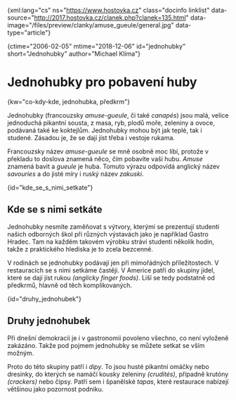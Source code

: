 
{xml:lang="cs" ns="https://www.hostovka.cz" class="docinfo linklist" data-source="http://2017.hostovka.cz/clanek.php?clanek=135.html" data-image="/files/preview/clanky/amuse_gueule/general.jpg" data-type="article"}

{ctime="2006-02-05" mtime="2018-12-06" id="jednohubky" short="Jednohubky" author="Michael Klíma"}

# Jednohubky pro pobavení huby

<!-- generated attribute kw by user_udpatekw.sh on 2020-02-28, do not edit -->

{kw="co-kdy-kde, jednohubka, předkrm"}

Jednohubky (francouzsky _amuse-gueule_, či také _canapés_) jsou malá, velice jednoduchá pikantní sousta, z masa, ryb, plodů moře, zeleniny a ovoce, podávaná také ke koktejlům. Jednohubky mohou být jak teplé, tak i studené. Zásadou je, že se dají jíst třeba i vestoje rukama.

Francouzsky název _amuse-gueule_ se mně osobně moc líbí, protože v překladu to doslova znamená něco, čím pobavíte vaši hubu. _Amuse_ znamená bavit a _gueule_ je huba. Tomuto výrazu odpovídá anglický název _savouries_ a do jisté míry i ruský název _zakuski_.

{id="kde\_se\_s\_nimi\_setkate"}

## Kde se s nimi setkáte

Jednohubky nesmíte zaměňovat s výtvory, kterými se prezentují studenti našich odborných škol při různých výstavách jako je například Gastro Hradec. Tam na každém takovém výrobku stráví studenti několik hodin, takže z praktického hlediska je to zcela bezcenné.

V rodinách se jednohubky podávají jen při mimořádných příležitostech. V restauracích se s nimi setkáme častěji. V Americe patří do skupiny jídel, které se dají jíst rukou _(anglicky finger foods)_. Liší se tedy podstatně od předkrmů, hlavně od těch komplikovaných.

{id="druhy_jednohubek"}

## Druhy jednohubek

Při dnešní demokracii je i v gastronomii povoleno všechno, co není vyloženě zakázáno. Takže pod pojmem jednohubky se můžete setkat se vším možným.

Proto do této skupiny patří i _dipy_. To jsou husté pikantní omáčky nebo dresinky, do kterých se namáčí kousky zeleniny _(crudités)_, případně krutóny _(crackers)_ nebo čipsy. Patří sem i španělské _tapas_, které restaurace nabízejí většinou jako pozornost podniku.

